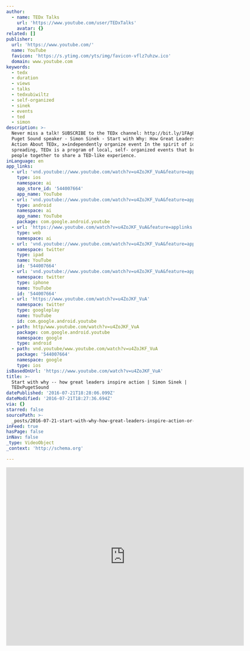 ```yaml
---
author:
  - name: TEDx Talks
    url: 'https://www.youtube.com/user/TEDxTalks'
    avatar: {}
related: []
publisher:
  url: 'https://www.youtube.com/'
  name: YouTube
  favicon: 'https://s.ytimg.com/yts/img/favicon-vflz7uhzw.ico'
  domain: www.youtube.com
keywords:
  - tedx
  - duration
  - views
  - talks
  - tedxubiwiltz
  - self-organized
  - sinek
  - events
  - ted
  - simon
description: >-
  Never miss a talk! SUBSCRIBE to the TEDx channel: http://bit.ly/1FAg8hB TEDx
  Puget Sound speaker - Simon Sinek - Start with Why: How Great Leaders Inspire
  Action About TEDx, x=independently organize event In the spirit of ideas worth
  spreading, TEDx is a program of local, self- organized events that bring
  people together to share a TED-like experience.
inLanguage: en
app_links:
  - url: 'vnd.youtube://www.youtube.com/watch?v=u4ZoJKF_VuA&feature=applinks'
    type: ios
    namespace: ai
    app_store_id: '544007664'
    app_name: YouTube
  - url: 'vnd.youtube://www.youtube.com/watch?v=u4ZoJKF_VuA&feature=applinks'
    type: android
    namespace: ai
    app_name: YouTube
    package: com.google.android.youtube
  - url: 'https://www.youtube.com/watch?v=u4ZoJKF_VuA&feature=applinks'
    type: web
    namespace: ai
  - url: 'vnd.youtube://www.youtube.com/watch?v=u4ZoJKF_VuA&feature=applinks'
    namespace: twitter
    type: ipad
    name: YouTube
    id: '544007664'
  - url: 'vnd.youtube://www.youtube.com/watch?v=u4ZoJKF_VuA&feature=applinks'
    namespace: twitter
    type: iphone
    name: YouTube
    id: '544007664'
  - url: 'https://www.youtube.com/watch?v=u4ZoJKF_VuA'
    namespace: twitter
    type: googleplay
    name: YouTube
    id: com.google.android.youtube
  - path: http/www.youtube.com/watch?v=u4ZoJKF_VuA
    package: com.google.android.youtube
    namespace: google
    type: android
  - path: vnd.youtube/www.youtube.com/watch?v=u4ZoJKF_VuA
    package: '544007664'
    namespace: google
    type: ios
isBasedOnUrl: 'https://www.youtube.com/watch?v=u4ZoJKF_VuA'
title: >-
  Start with why -- how great leaders inspire action | Simon Sinek |
  TEDxPugetSound
datePublished: '2016-07-21T18:28:06.099Z'
dateModified: '2016-07-21T18:27:36.694Z'
via: {}
starred: false
sourcePath: >-
  _posts/2016-07-21-start-with-why-how-great-leaders-inspire-action-or-simon-s.md
inFeed: true
hasPage: false
inNav: false
_type: VideoObject
_context: 'http://schema.org'

---
```

<iframe src="https://cdn.embedly.com/widgets/media.html?src=https%3A%2F%2Fwww.youtube.com%2Fembed%2Fu4ZoJKF_VuA%3Ffeature%3Doembed&amp;url=http%3A%2F%2Fwww.youtube.com%2Fwatch%3Fv%3Du4ZoJKF_VuA&amp;image=https%3A%2F%2Fi.ytimg.com%2Fvi%2Fu4ZoJKF_VuA%2Fhqdefault.jpg&amp;key=b7d04c9b404c499eba89ee7072e1c4f7&amp;type=text%2Fhtml&amp;schema=youtube" width="640" height="480" scrolling="no" frameborder="0" allowfullscreen="" style=""></iframe>